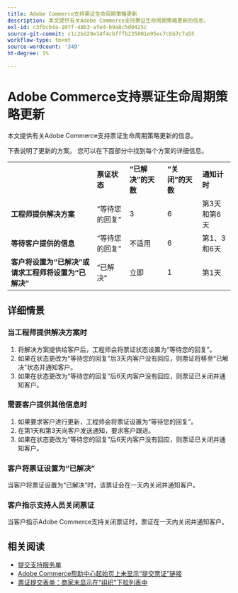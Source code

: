 ```yaml
---
title: Adobe Commerce支持票证生命周期策略更新
description: 本文提供有关Adobe Commerce支持票证生命周期策略更新的信息。
exl-id: c3fbcb4a-107f-48b3-afed-b9a0c5d0425c
source-git-commit: c1c2bd29e14f4cbfffb235801e95ec7cbb7c7a55
workflow-type: tm+mt
source-wordcount: '349'
ht-degree: 1%

---
```


# Adobe Commerce支持票证生命周期策略更新

本文提供有关Adobe Commerce支持票证生命周期策略更新的信息。

下表说明了更新的方案。 您可以在下面部分中找到每个方案的详细信息。

<table>
 <tbody>
 <tr>
 <td class="wysiwyg-text-align-center"> </td>
 <td class="wysiwyg-text-align-center"><strong>票证状态</strong></td>
 <td class="wysiwyg-text-align-center"><strong>“已解决”的天数</strong></td>
 <td class="wysiwyg-text-align-center"><strong>“关闭”的天数</strong></td>
 <td class="wysiwyg-text-align-center"><strong>通知计时</strong></td>
 </tr>
 <tr>
 <td class="wysiwyg-text-align-left"><strong>工程师提供解决方案</strong></td>
 <td class="wysiwyg-text-align-center">“等待您的回复”</td>
 <td class="wysiwyg-text-align-center">3</td>
 <td class="wysiwyg-text-align-center">6</td>
 <td class="wysiwyg-text-align-center">第3天和第6天</td>
 </tr>
 <tr>
 <td class="wysiwyg-text-align-left"><strong>等待客户提供的信息</strong></td>
 <td class="wysiwyg-text-align-center">“等待您的回复”</td>
 <td class="wysiwyg-text-align-center">不适用</td>
 <td class="wysiwyg-text-align-center">6</td>
 <td class="wysiwyg-text-align-center">第1、3和6天</td>
 </tr>
 <tr>
 <td class="wysiwyg-text-align-left"><strong>客户将设置为“已解决”或请求工程师将设置为“已解决”</strong></td>
 <td class="wysiwyg-text-align-center">“已解决”</td>
 <td class="wysiwyg-text-align-center">立即</td>
 <td class="wysiwyg-text-align-center">1</td>
 <td class="wysiwyg-text-align-center">第1天</td>
 </tr>
 </tbody>
 </table>

## 详细情景

### 当工程师提供解决方案时

1. 将解决方案提供给客户后，工程师会将票证状态设置为“等待您的回复”。
1. 如果在状态更改为“等待您的回复”后3天内客户没有回应，则票证将移至“已解决”状态并通知客户。
1. 如果在状态更改为“等待您的回复”后6天内客户没有回应，则票证已关闭并通知客户。

### 需要客户提供其他信息时

1. 如果要求客户进行更新，工程师会将票证设置为“等待您的回复”。
1. 在第1天和第3天向客户发送通知，要求客户跟进。
1. 如果在状态更改为“等待您的回复”后6天内客户没有回应，则票证已关闭并通知客户。

### 客户将票证设置为“已解决”

当客户将票证设置为“已解决”时，该票证会在一天内关闭并通知客户。

### 客户指示支持人员关闭票证

当客户指示Adobe Commerce支持关闭票证时，票证在一天内关闭并通知客户。

## 相关阅读

* [提交支持服务单](/help/help-center-guide/help-center/magento-help-center-user-guide.md#submit-ticket)
* [Adobe Commerce帮助中心起始页上未显示“提交票证”链接](/help/help-center-guide/help-center/magento-help-center-user-guide.md#no-submit-link)
* [票证提交表单：商家未显示在“组织”下拉列表中](/help/help-center-guide/help-center/magento-help-center-user-guide.md#merchant-not-displayed)
